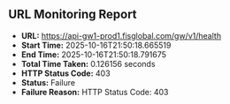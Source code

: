 ## URL Monitoring Report

- **URL:** https://api-gw1-prod1.fisglobal.com/gw/v1/health
- **Start Time:** 2025-10-16T21:50:18.665519
- **End Time:** 2025-10-16T21:50:18.791675
- **Total Time Taken:** 0.126156 seconds
- **HTTP Status Code:** 403
- **Status:** Failure
- **Failure Reason:** HTTP Status Code: 403
